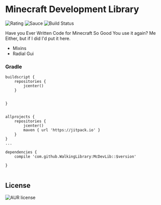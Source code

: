 # Minecraft Development Library

![Rating](https://img.shields.io/badge/Rating-1%2F5-Red)
![Sauce](https://img.shields.io/badge/100%25-Spaghetti%20Code-orange)
![Build Status](https://img.shields.io/badge/Passing-yellowgreen)


Have you Ever Written Code for Minecraft So Good You use it again? Me Either, but if I did I'd put it here.

  - Mixins
  - Radial Gui

### Gradle

```
buildscript {
    repositories {
        jcenter()
    }


}


allprojects {
    repositories {
        jcenter()
        maven { url 'https://jitpack.io' }
    }
}
...

dependencies {
    compile 'com.github.WalkingLibrary:McDevLib::$version'

}


```
License
----
![AUR license](https://img.shields.io/badge/License-MIT-blue)


